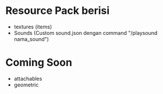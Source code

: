 #  Resource Pack berisi 

- textures (items)
- Sounds (Custom sound.json dengan command "/playsound nama_sound")

# Coming Soon

- attachables
- geometric